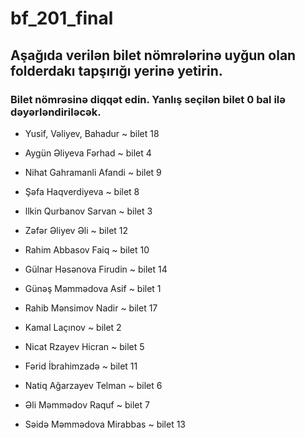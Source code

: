 # bf_201_final

## Aşağıda verilən bilet nömrələrinə uyğun olan folderdakı tapşırığı yerinə yetirin.

### Bilet nömrəsinə diqqət edin. Yanlış seçilən bilet 0 bal ilə dəyərləndiriləcək.

- Yusif, Vəliyev, Bahadur  ~ bilet 18

- Aygün Əliyeva Fərhad  ~ bilet 4

- Nihat Gahramanli Afandi  ~ bilet 9

- Şəfa Haqverdiyeva  ~ bilet 8

- llkin Qurbanov Sarvan  ~ bilet 3

- Zəfər Əliyev Əli ~ bilet 12

- Rahim Abbasov Faiq  ~ bilet 10

- Gülnar Həsənova Firudin ~ bilet 14

- Günəş Məmmədova Asif ~ bilet 1

- Rahib Mənsimov Nadir ~ bilet 17

- Kamal Laçınov ~ bilet 2

- Nicat Rzayev Hicran ~ bilet 5

- Fərid İbrahimzadə  ~ bilet 11

- Natiq Ağarzayev Telman ~ bilet 6

- Əli Məmmədov Raquf ~ bilet 7

- Səidə Məmmədova Mirabbas ~ bilet 13
